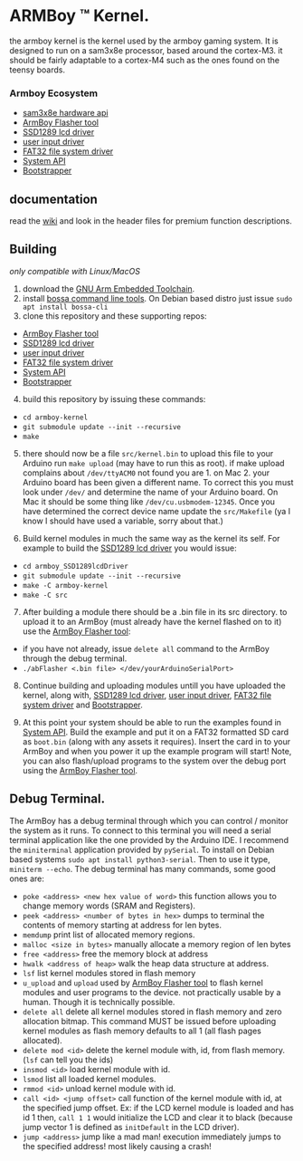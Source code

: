 # ARMBoy &trade; Kernel.
the armboy kernel is the kernel used by the armboy gaming system. It is designed to run on a sam3x8e processor, based
around the cortex-M3. it should be fairly adaptable to a cortex-M4 such as the ones found on the teensy boards.

### Armboy Ecosystem
- [sam3x8e hardware api](https://github.com/CanadianCommander/sam3x8eHardwareAPI)
- [ArmBoy Flasher tool](https://github.com/CanadianCommander/ARMBoyFlasher)
- [SSD1289 lcd driver](https://github.com/CanadianCommander/armboy_SSD1289lcdDriver)
- [user input driver](https://github.com/CanadianCommander/ArmboyInputDriver)
- [FAT32 file system driver](https://github.com/CanadianCommander/armboy-fs)
- [System API](https://github.com/CanadianCommander/armboy-api)
- [Bootstrapper](https://github.com/CanadianCommander/armboy-init)

## documentation  
read the [wiki](https://github.com/CanadianCommander/armboy-kernel/wiki) and look in the header files for premium function descriptions.

## Building
*only compatible with Linux/MacOS*

1. download the [GNU Arm Embedded Toolchain](https://developer.arm.com/open-source/gnu-toolchain/gnu-rm/downloads).
2. install [bossa command line tools](http://www.shumatech.com/web/products/bossa). On Debian based distro just issue `sudo apt install bossa-cli`
3. clone this repository and these supporting repos:
  - [ArmBoy Flasher tool](https://github.com/CanadianCommander/ARMBoyFlasher)
  - [SSD1289 lcd driver](https://github.com/CanadianCommander/armboy_SSD1289lcdDriver)
  - [user input driver](https://github.com/CanadianCommander/ArmboyInputDriver)
  - [FAT32 file system driver](https://github.com/CanadianCommander/armboy-fs)
  - [System API](https://github.com/CanadianCommander/armboy-api)
  - [Bootstrapper](https://github.com/CanadianCommander/armboy-init)
4. build this repository by issuing these commands:
  - `cd armboy-kernel`
  - `git submodule update --init --recursive`
  - `make`
5. there should now be a file `src/kernel.bin` to upload this file to your Arduino run `make upload` (may have to run this as root). if make upload complains about `/dev/ttyACM0` not found you are 1. on Mac 2. your Arduino board has been given a different name. To correct this you must look under `/dev/` and determine the name of your Arduino board. On Mac it should be some thing like `/dev/cu.usbmodem-12345`. Once you have determined the correct device name update the `src/Makefile` (ya I know I should have used a variable, sorry about that.)

6. Build kernel modules in much the same way as the kernel its self. For example to build the  [SSD1289 lcd driver](https://github.com/CanadianCommander/armboy_SSD1289lcdDriver) you would issue:
  - `cd armboy_SSD1289lcdDriver`
  - `git submodule update --init --recursive`
  - `make -C armboy-kernel`
  - `make -C src`

7. After building a module there should be a .bin file in its src directory. to upload it to an ArmBoy (must already have the kernel flashed on to it) use the [ArmBoy Flasher tool](https://github.com/CanadianCommander/ARMBoyFlasher):
  - if you have not already, issue `delete all` command to the ArmBoy through the debug terminal.
  - `./abFlasher <.bin file> </dev/yourArduinoSerialPort>`

8. Continue building and uploading modules untill you have uploaded the kernel, along with,  [SSD1289 lcd driver](https://github.com/CanadianCommander/armboy_SSD1289lcdDriver), [user input driver](https://github.com/CanadianCommander/ArmboyInputDriver), [FAT32 file system driver](https://github.com/CanadianCommander/armboy-fs) and [Bootstrapper](https://github.com/CanadianCommander/armboy-init).

9. At this point your system should be able to run the examples found in [System API](https://github.com/CanadianCommander/armboy-api). Build the example and put it on a FAT32 formatted SD card as `boot.bin` (along with any assets it requires). Insert the card in to your ArmBoy and when you power it up the example program will start! Note, you can also flash/upload programs to the system over the debug port using the [ArmBoy Flasher tool](https://github.com/CanadianCommander/ARMBoyFlasher).

## Debug Terminal.
The ArmBoy has a debug terminal through which you can control / monitor the system as it runs. To connect to this terminal you will need a serial terminal application like the one provided by the Arduino IDE. I recommend the `miniterminal` application provided by `pySerial`. To install on Debian based systems `sudo apt install python3-serial`. Then to use it type, `miniterm --echo`. The debug terminal has many commands, some good ones are:
- `poke <address> <new hex value of word>` this function allows you to change memory words (SRAM and Registers).
- `peek <address> <number of bytes in hex>` dumps to terminal the contents of memory starting at address for len bytes.
- `memdump` print list of allocated memory regions.
- `malloc <size in bytes>` manually allocate a memory region of len bytes
- `free <address>` free the memory block at address
- `hwalk <address of heap>` walk the heap data structure at address.
- `lsf` list kernel modules stored in flash memory
- `u_upload` and `upload` used by [ArmBoy Flasher tool](https://github.com/CanadianCommander/ARMBoyFlasher) to flash kernel modules and user programs to the device. not practically usable by a human. Though it is technically possible.
- `delete all` delete all kernel modules stored in flash memory and zero allocation bitmap. This command MUST be issued before uploading kernel modules as flash memory defaults to all 1 (all flash pages allocated).
- `delete mod <id>` delete the kernel module with, id, from flash memory. (`lsf` can tell you the ids)
- `insmod <id>` load kernel module with id.
- `lsmod` list all loaded kernel modules.
- `rmmod <id>` unload kernel module with id.
- `call <id> <jump offset>` call function of the kernel module with id, at the specified jump offset. Ex: if the LCD kernel module is loaded and has id 1 then, `call 1 1` would initialize the LCD and clear it to black (because jump vector 1 is defined as `initDefault` in the LCD driver).
- `jump <address>` jump like a mad man! execution immediately jumps to the specified address! most likely causing a crash!

